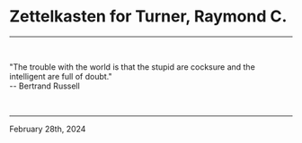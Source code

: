 # Zettelkasten for Turner, Raymond C.

---

<br>


"The trouble with the world is that the stupid are cocksure and the intelligent are full of doubt."\
 -- Bertrand Russell
 

</br>

---
February 28th, 2024
